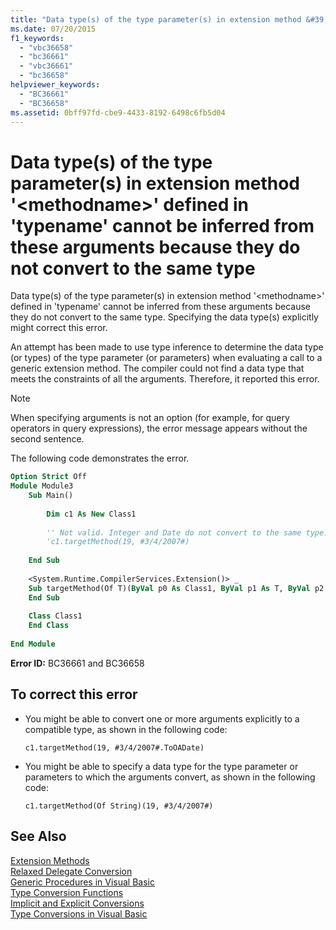 ```yaml
---
title: "Data type(s) of the type parameter(s) in extension method &#39;&lt;methodname&gt;&#39; defined in &#39;typename&#39; cannot be inferred from these arguments because they do not convert to the same type"
ms.date: 07/20/2015
f1_keywords: 
  - "vbc36658"
  - "bc36661"
  - "vbc36661"
  - "bc36658"
helpviewer_keywords: 
  - "BC36661"
  - "BC36658"
ms.assetid: 0bff97fd-cbe9-4433-8192-6498c6fb5d04
---
```

# Data type(s) of the type parameter(s) in extension method &#39;&lt;methodname&gt;&#39; defined in &#39;typename&#39; cannot be inferred from these arguments because they do not convert to the same type
Data type(s) of the type parameter(s) in extension method '\<methodname>' defined in 'typename' cannot be inferred from these arguments because they do not convert to the same type. Specifying the data type(s) explicitly might correct this error.  
  
 An attempt has been made to use type inference to determine the data type (or types) of the type parameter (or parameters) when evaluating a call to a generic extension method. The compiler could not find a data type that meets the constraints of all the arguments. Therefore, it reported this error.  
  
> [!NOTE]
>  When specifying arguments is not an option (for example, for query operators in query expressions), the error message appears without the second sentence.  
  
 The following code demonstrates the error.  
  
```vb  
Option Strict Off  
Module Module3  
    Sub Main()  
  
        Dim c1 As New Class1  
  
        '' Not valid. Integer and Date do not convert to the same type.  
        'c1.targetMethod(19, #3/4/2007#)  
  
    End Sub  
  
    <System.Runtime.CompilerServices.Extension()> _  
    Sub targetMethod(Of T)(ByVal p0 As Class1, ByVal p1 As T, ByVal p2 As T)  
    End Sub  
  
    Class Class1  
    End Class  
  
End Module  
```  
  
 **Error ID:** BC36661 and BC36658  
  
## To correct this error  
  
- You might be able to convert one or more arguments explicitly to a compatible type, as shown in the following code:  
  
  ```  
  c1.targetMethod(19, #3/4/2007#.ToOADate)  
  ```  
  
- You might be able to specify a data type for the type parameter or parameters to which the arguments convert, as shown in the following code:  
  
  ```  
  c1.targetMethod(Of String)(19, #3/4/2007#)  
  ```  
  
## See Also  
 [Extension Methods](../../visual-basic/programming-guide/language-features/procedures/extension-methods.md)  
 [Relaxed Delegate Conversion](../../visual-basic/programming-guide/language-features/delegates/relaxed-delegate-conversion.md)  
 [Generic Procedures in Visual Basic](../../visual-basic/programming-guide/language-features/data-types/generic-procedures.md)  
 [Type Conversion Functions](../../visual-basic/language-reference/functions/type-conversion-functions.md)  
 [Implicit and Explicit Conversions](../../visual-basic/programming-guide/language-features/data-types/implicit-and-explicit-conversions.md)  
 [Type Conversions in Visual Basic](../../visual-basic/programming-guide/language-features/data-types/type-conversions.md)
